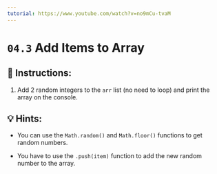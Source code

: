 ```yaml
---
tutorial: https://www.youtube.com/watch?v=no9mCu-tvaM
---
```


# `04.3` Add Items to Array

## 📝 Instructions:

1. Add 2 random integers to the `arr` list (no need to loop) and print the array on the console.

## 💡 Hints:

+ You can use the `Math.random()` and `Math.floor()` functions to get random numbers.

+ You have to use the `.push(item)` function to add the new random number to the array.

